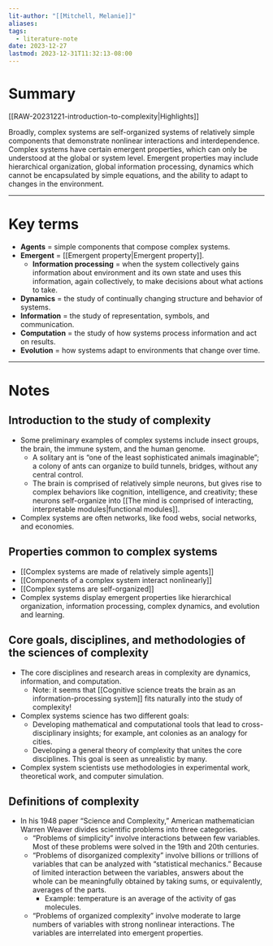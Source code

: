 ```yaml
---
lit-author: "[[Mitchell, Melanie]]"
aliases: 
tags:
  - literature-note
date: 2023-12-27
lastmod: 2023-12-31T11:32:13-08:00
---
```

# Summary

[[RAW-20231221-introduction-to-complexity|Highlights]]

Broadly, complex systems are self-organized systems of relatively simple components that demonstrate nonlinear interactions and interdependence. Complex systems have certain emergent properties, which can only be understood at the global or system level. Emergent properties may include hierarchical organization, global information processing, dynamics which cannot be encapsulated by simple equations, and the ability to adapt to changes in the environment.

---
# Key terms
- **Agents** = simple components that compose complex systems.
- **Emergent** = [[Emergent property|Emergent property]].
	- **Information processing** = when the system collectively gains information about environment and its own state and uses this information, again collectively, to make decisions about what actions to take.
- **Dynamics** = the study of continually changing structure and behavior of systems.
- **Information** = the study of representation, symbols, and communication.
- **Computation** = the study of how systems process information and act on results.
- **Evolution** = how systems adapt to environments that change over time.

---
# Notes
## Introduction to the study of complexity
- Some preliminary examples of complex systems include insect groups, the brain, the immune system, and the human genome.
	- A solitary ant is “one of the least sophisticated animals imaginable”; a colony of ants can organize to build tunnels, bridges, without any central control.
	- The brain is comprised of relatively simple neurons, but gives rise to complex behaviors like cognition, intelligence, and creativity; these neurons self-organize into [[The mind is comprised of interacting, interpretable modules|functional modules]].
- Complex systems are often networks, like food webs, social networks, and economies.

## Properties common to complex systems
- [[Complex systems are made of relatively simple agents]]
- [[Components of a complex system interact nonlinearly]]
- [[Complex systems are self-organized]]
- Complex systems display emergent properties like hierarchical organization, information processing, complex dynamics, and evolution and learning.

## Core goals, disciplines, and methodologies of the sciences of complexity
- The core disciplines and research areas in complexity are dynamics, information, and computation.
	- Note: it seems that [[Cognitive science treats the brain as an information-processing system]] fits naturally into the study of complexity!
- Complex systems science has two different goals:
	- Developing mathematical and computational tools that lead to cross-disciplinary insights; for example, ant colonies as an analogy for cities.
	- Developing a general theory of complexity that unites the core disciplines. This goal is seen as unrealistic by many.
- Complex system scientists use methodologies in experimental work, theoretical work, and computer simulation.

## Definitions of complexity
- In his 1948 paper “Science and Complexity,” American mathematician Warren Weaver divides scientific problems into three categories.
	- “Problems of simplicity” involve interactions between few variables. Most of these problems were solved in the 19th and 20th centuries.
	- “Problems of disorganized complexity” involve billions or trillions of variables that can be analyzed with “statistical mechanics.” Because of limited interaction between the variables, answers about the whole can be meaningfully obtained by taking sums, or equivalently, averages of the parts.
		- Example: temperature is an average of the activity of gas molecules.
	- “Problems of organized complexity” involve moderate to large numbers of variables with strong nonlinear interactions. The variables are interrelated into emergent properties.